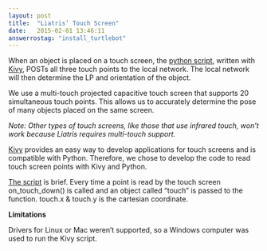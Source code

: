 ```yaml
---
layout: post
title:  "Liatris’ Touch Screen"
date:   2015-02-01 13:46:11
answerrostag: "install_turtlebot"
---
```


When an object is placed on a touch screen, the [python script](https://github.com/markwsilliman/Liatris/blob/master/TouchScreen/send_touchscreen_points_to_server.py), written with [Kivy](http://kivy.org/), POSTs all three touch points to the local network. The local network will then determine the LP and orientation of the object.


We use a multi-touch projected capacitive touch screen that supports 20 simultaneous touch points. This allows us to accurately determine the pose of many objects placed on the same screen.

*Note: Other types of touch screens, like those that use infrared touch, won’t work because Liatris requires multi-touch support.*

[Kivy](http://kivy.org/) provides an easy way to develop applications for touch screens and is compatible with Python. Therefore, we chose to develop the code to read touch screen points with Kivy and Python.

[The script](https://github.com/markwsilliman/Liatris/blob/master/TouchScreen/send_touchscreen_points_to_server.py) is brief. Every time a point is read by the touch screen on_touch_down() is called and an object called “touch” is passed to the function.  touch.x & touch.y is the cartesian coordinate.


**Limitations**

Drivers for Linux or Mac weren’t supported, so a Windows computer was used to run the Kivy script.
